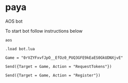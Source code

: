 # paya
AOS bot

To start bot follow instructions below

```aos```

```.load bot.lua```

```Game = "0rVZYFxvfJpO__EfOz0_PUQ3GFE9kEaES0GkUDNXjvE"```

```Send({Target = Game, Action = "RequestTokens"})```

```Send({Target = Game, Action = "Register"})```
